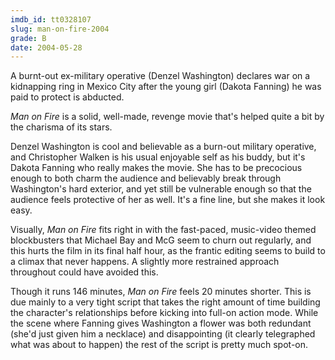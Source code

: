 ```yaml
---
imdb_id: tt0328107
slug: man-on-fire-2004
grade: B
date: 2004-05-28
---
```


A burnt-out ex-military operative (Denzel Washington) declares war on a kidnapping ring in Mexico City after the young girl (Dakota Fanning) he was paid to protect is abducted.

_Man on Fire_ is a solid, well-made, revenge movie that's helped quite a bit by the charisma of its stars.

Denzel Washington is cool and believable as a burn-out military operative, and Christopher Walken is his usual enjoyable self as his buddy, but it's Dakota Fanning who really makes the movie. She has to be precocious enough to both charm the audience and believably break through Washington's hard exterior, and yet still be vulnerable enough so that the audience feels protective of her as well. It's a fine line, but she makes it look easy.

Visually, _Man on Fire_ fits right in with the fast-paced, music-video themed blockbusters that Michael Bay and McG seem to churn out regularly, and this hurts the film in its final half hour, as the frantic editing seems to build to a climax that never happens. A slightly more restrained approach throughout could have avoided this.

Though it runs 146 minutes, _Man on Fire_ feels 20 minutes shorter. This is due mainly to a very tight script that takes the right amount of time building the character's relationships before kicking into full-on action mode. While the scene where Fanning gives Washington a flower was both redundant (she'd just given him a necklace) and disappointing (it clearly telegraphed what was about to happen) the rest of the script is pretty much spot-on.

